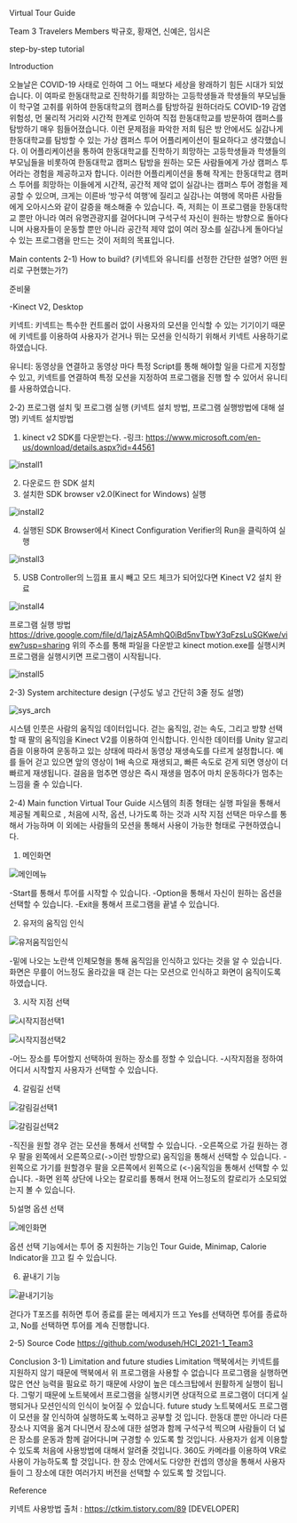 Virtual Tour Guide

Team 3 Travelers
Members
박규호, 황재연, 신예은, 임시은


step-by-step tutorial

Introduction 

오늘날은 COVID-19 사태로 인하여 그 어느 때보다 세상을 왕래하기 힘든 시대가 되었습니다. 이 여파로 한동대학교로 진학하기를 희망하는 고등학생들과 학생들의 부모님들이 학구열 고취를 위하여 한동대학교의 캠퍼스를 탐방하길 원하더라도 COVID-19 감염 위험성, 먼 물리적 거리와 시간적 한계로 인하여 직접 한동대학교를 방문하여 캠퍼스를 탐방하기 매우 힘들어졌습니다.  이런 문제점을 파악한 저희 팀은 방 안에서도 실감나게 한동대학교를 탐방할 수 있는 가상 캠퍼스 투어 어플리케이션이 필요하다고 생각했습니다. 이 어플리케이션을 통하여  한동대학교를 진학하기 희망하는 고등학생들과 학생들의 부모님들을 비롯하여 한동대학교 캠퍼스 탐방을 원하는 모든 사람들에게 가상 캠퍼스 투어라는 경험을 제공하고자 합니다. 
 이러한 어플리케이션을 통해 작게는 한동대학교 캠퍼스 투어를 희망하는 이들에게 시간적, 공간적 제약 없이 실감나는 캠퍼스 투어 경험을 제공할 수 있으며, 크게는 이른바 ‘방구석 여행’에 질리고 실감나는 여행에 목마른 사람들에게 오아시스와 같이 갈증을 해소해줄 수 있습니다. 즉, 저희는 이 프로그램을 한동대학교 뿐만 아니라 여러 유명관광지를 걸어다니며 구석구석 자신이 원하는 방향으로 돌아다니며 사용자들이 운동할 뿐만 아니라 공간적 제약 없이 여러 장소를 실감나게 돌아다닐 수 있는 프로그램을 만드는 것이 저희의 목표입니다.


Main contents
2-1) How to build? (키넥트와 유니티를 선정한 간단한 설명? 어떤 원리로 구현했는가?) 

준비물

-Kinect V2, Desktop



키넥트:
키넥트는 특수한 컨트롤러 없이 사용자의 모션을 인식할 수 있는 기기이기 때문에 키넥트를 이용하여 사용자가 걷거나 뛰는 모션을 인식하기 위해서 키넥트 사용하기로 하였습니다. 



유니티:
동영상을 연결하고 동영상 마다 특정 Script를 통해 해야할 일을 다르게 지정할 수 있고, 키넥트를 연결하여 특정 모션을 지정하여 프로그램을 진행 할 수 있어서 유니티를  사용하였습니다.





2-2) 프로그램 설치 및 프로그램 실행 (키넥트 설치 방법, 프로그램 실행방법에 대해 설명)
키넥트 설치방법
1. kinect v2 SDK를 다운받는다. 
-링크: https://www.microsoft.com/en-us/download/details.aspx?id=44561

![install1](https://github.com/pgho8/HCI_final_report/blob/main/images/install1.png)


2. 다운로드 한 SDK 설치
3. 설치한 SDK browser v2.0(Kinect for Windows) 실행 

![install2](https://github.com/pgho8/HCI_final_report/blob/main/images/install2.png)


4. 실행된 SDK Browser에서 Kinect Configuration Verifier의 Run을 클릭하여 실행

![install3](https://github.com/pgho8/HCI_final_report/blob/main/images/install3.png)

5. USB Controller의 느낌표 표시 빼고 모드 체크가 되어있다면 Kinect V2 설치 완료

![install4](https://github.com/pgho8/HCI_final_report/blob/main/images/install4.png)

프로그램 실행 방법
	https://drive.google.com/file/d/1ajzA5AmhQ0iBd5nvTbwY3qFzsLuSGKwe/view?usp=sharing 
위의 주소를 통해 파일을 다운받고 kinect motion.exe를 실행시켜 프로그램을 실행시키면 프로그램이 시작됩니다.

![install5](https://github.com/pgho8/HCI_final_report/blob/main/images/install5.png)
	

2-3) System architecture design (구성도 넣고 간단히 3줄 정도 설명)

![sys_arch](https://github.com/pgho8/HCI_final_report/blob/main/images/system_arch.png)

시스템 인풋은 사람의 움직임 데이터입니다. 걷는 움직임, 걷는 속도, 그리고 방향 선택할 때 팔의 움직임을 Kinect V2를 이용하여 인식합니다. 인식한 데이터를 Unity 알고리즘을 이용하여 운동하고 있는 상태에 따라서 동영상 재생속도를 다르게 설정합니다. 예를 들어 걷고 있으면 앞의 영상이 1배 속으로 재생되고, 빠른 속도로 걷게 되면 영상이 더 빠르게 재생됩니다. 걸음을 멈추면 영상은 즉시 재생을 멈추어 마치 운동하다가 멈추는 느낌을 줄 수 있습니다.

2-4) Main function
Virtual Tour Guide 시스템의 최종 형태는 실행 파일을 통해서 제공될 계획으로 , 처음에 시작, 옵션, 나가도록 하는 것과 시작 지점 선택은 마우스를 통해서 가능하며 이 외에는 사람들의 모션을 통해서 사용이 가능한 형태로 구현하였습니다.


1) 메인화면

![메인메뉴](https://github.com/pgho8/HCI_final_report/blob/main/images/HCI_%EB%A9%94%EC%9D%B8%EB%A9%94%EB%89%B4.png)

-Start를 통해서 투어를 시작할 수 있습니다.
-Option을 통해서 자신이 원하는 옵션을 선택할 수 있습니다.
-Exit을 통해서 프로그램을 끝낼 수 있습니다.

2) 유저의 움직임 인식

![유저움직임인식](https://github.com/pgho8/HCI_final_report/blob/main/images/HCI_%EC%9B%80%EC%A7%81%EC%9E%84%EC%9D%B8%EC%8B%9D.png)

 -밑에 나오는 노란색 인체모형을 통해 움직임을 인식하고 있다는 것을 알 수 있습니다. 화면은 무릎이 어느정도 올라갔을 때 걷는 다는 모션으로 인식하고 화면이 움직이도록 하였습니다. 



3) 시작 지점 선택

![시작지점선택1](https://github.com/pgho8/HCI_final_report/blob/main/images/HCI_%EC%8B%9C%EC%9E%91%EC%A7%80%EC%A0%90%EC%84%A0%ED%83%9D1.png)

![시작지점선택2](https://github.com/pgho8/HCI_final_report/blob/main/images/HCI_%EC%8B%9C%EC%9E%91%EC%A7%80%EC%A0%90%EC%84%A0%ED%83%9D2.png)


-어느 장소를 투어할지 선택하여 원하는 장소를 정할 수 있습니다.
-시작지점을 정하여 어디서 시작할지 사용자가 선택할 수 있습니다.





4) 갈림길 선택

![갈림길선택1](https://github.com/pgho8/HCI_final_report/blob/main/images/HCI_%EA%B0%88%EB%A6%BC%EA%B8%B8%EC%84%A0%ED%83%9D1.png)

![갈림길선택2](https://github.com/pgho8/HCI_final_report/blob/main/images/HCI_%EA%B0%88%EB%A6%BC%EA%B8%B8%EC%84%A0%ED%83%9D2.png)


-직진을 원할 경우 걷는 모션을 통해서 선택할 수 있습니다.
-오른쪽으로 가길 원하는 경우 팔을 왼쪽에서 오른쪽으로(->이런 방향으로) 움직임을 통해서 선택할 수 있습니다.
-왼쪽으로 가기를 원할경우 팔을 오른쪽에서 왼쪽으로 (<-)움직임을 통해서 선택할 수 있습니다.
-화면 왼쪽 상단에 나오는 칼로리를 통해서 현재 어느정도의 칼로리가 소모되었는지 볼 수 있습니다.







5)설명 옵션 선택

![메인화면](https://github.com/pgho8/HCI_final_report/blob/main/images/HCI_%EB%A9%94%EC%9D%B8%ED%99%94%EB%A9%B4.png)

옵션 선택 기능에서는 투어 중 지원하는 기능인 Tour Guide, Minimap, Calorie Indicator을 끄고 킬 수 있습니다.


6) 끝내기 기능 

![끝내기기능](https://github.com/pgho8/HCI_final_report/blob/main/images/HCI_%EB%81%9D%EB%82%B4%EA%B8%B0.png)

걷다가 T포즈를 취하면 투어 종료를 묻는 메세지가 뜨고 Yes를 선택하면 투어를 종료하고, No를 선택하면 투어를 계속 진행합니다. 

2-5) Source Code
	https://github.com/woduseh/HCI_2021-1_Team3


Conclusion
3-1) Limitation and future studies 
Limitation
맥북에서는 키넥트를 지원하지 않기 때문에 맥북에서 위 프로그램을 사용할 수 없습니다
프로그램을 실행하면 많은 연산 능력을 필요로 하기 때문에 사양이 높은 데스크탑에서 원활하게 실행이 됩니다. 그렇기 때문에 노트북에서 프로그램을 실행시키면 상대적으로 프로그램이 더디게 실행되거나 모션인식의 인식이 늦어질 수 있습니다.
future study
노트북에서도 프로그램이 모션을 잘 인식하여 실행하도록 노력하고 공부할 것 입니다.
한동대 뿐만 아니라 다른 장소나 지역을 옮겨 다니면서 장소에 대한 설명과 함께 구석구석 찍으며 사람들이 더 넓은 장소를 운동과 함께 걸어다니며 구경할 수 있도록 할 것입니다.
사용자가 쉽게 이용할 수 있도록 처음에 사용방법에 대해서 알려줄 것입니다. 
360도 카메라를 이용하여 VR로 사용이 가능하도록 할 것입니다.
한 장소 안에서도 다양한 컨셉의 영상을 통해서 사용자들이 그 장소에 대한 여러가지 버전을 선택할 수 있도록 할 것입니다.
	


Reference

키넥트 사용방법 출처 : https://ctkim.tistory.com/89 [DEVELOPER]
